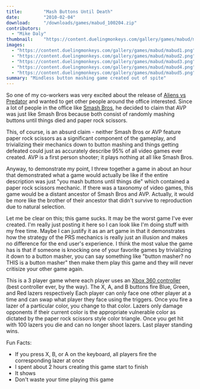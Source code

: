 ```yaml
---
title:        "Mash Buttons Until Death"
date:         "2010-02-04"
download:     "/downloads/games/mabud_100204.zip"
contributors: 
  - "Mike Daly"
thumbnail:    "https://content.duelingmonkeys.com/gallery/games/mabud/mabud_thumb.png"
images: 
  - "https://content.duelingmonkeys.com/gallery/games/mabud/mabud1.png"
  - "https://content.duelingmonkeys.com/gallery/games/mabud/mabud2.png"
  - "https://content.duelingmonkeys.com/gallery/games/mabud/mabud3.png"
  - "https://content.duelingmonkeys.com/gallery/games/mabud/mabud4.png"
  - "https://content.duelingmonkeys.com/gallery/games/mabud/mabud5.png"
summary: "Mindless button mashing game created out of spite"
---
```

So one of my co-workers was very excited about the release of [Aliens vs Predator](http://www.sega.com/games/aliens-vs-predator/) and wanted to get other people around the office interested. Since a lot of people in the office like [Smash Bros](http://www.smashbros.com/en_us/), he decided to claim that AVP was just like Smash Bros because both consist of randomly mashing buttons until things died and paper rock scissors.

This, of course, is an absurd claim - neither Smash Bros or AVP feature paper rock scissors as a significant component of the gameplay, and trivializing their mechanics down to button mashing and things getting defeated could just as accurately describe 95% of all video games ever created. AVP is a first person shooter; it plays nothing at all like Smash Bros.

Anyway, to demonstrate my point, I threw together a game in about an hour that demonstrated what a game would actually be like if the entire description was just &quot;you mash buttons until things die&quot; which contained a paper rock scissors mechanic. If there was a taxonomy of video games, this game would be a distant ancestor of Smash Bros and AVP. Actually, it would be more like the brother of their ancestor that didn't survive to reproduction due to natural selection.

Let me be clear on this; this game sucks. It may be the worst game I've ever created. I'm really just posting it here so I can look like I'm doing stuff with my free time. Maybe I can justify it as an art game in that it demonstrates how the strategy of the PRS mechanics is really just an illusion and makes no difference for the end user's experience. I think the most value the game has is that if someone is knocking one of your favorite games by trivializing it down to a button masher, you can say something like &quot;button masher? no THIS is a button masher&quot; then make them play this game and they will never critisize your other game again.

This is a 3 player game where each player uses an [Xbox 360 controller](http://www.amazon.com/Xbox-360-Controller/dp/B000B6MLTQ) (best controller ever, by the way). The X, A, and B buttons fire Blue, Green, and Red lazers respectively Each player can only face one other player at a time and can swap what player they face using the triggers. Once you fire a lazer of a particular color, you change to that color. Lazers only damage opponents if their current color is the appropriate vulnerable color as dictated by the paper rock scissors style color triangle. Once you get hit with 100 lazers you die and can no longer shoot lazers. Last player standing wins.

Fun Facts:

* If you press X, B, or A on the keyboard, all players fire the corresponding lazer at once
* I spent about 2 hours creating this game start to finish
* It shows
* Don't waste your time playing this game
